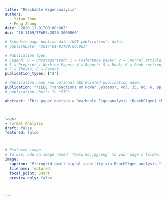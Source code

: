 ```yaml
---
title: "Reachable Eigenanalysis"
authors:
  - Yifan Zhou
  - Peng Zhang
date: "2020-11-01T00:00:00Z"
doi: "10.1109/TPWRS.2020.3009860"

# Schedule page publish date (NOT publication's date).
# publishDate: "2017-01-01T00:00:00Z"

# Publication type.
# Legend: 0 = Uncategorized; 1 = Conference paper; 2 = Journal article;
# 3 = Preprint / Working Paper; 4 = Report; 5 = Book; 6 = Book section;
# 7 = Thesis; 8 = Patent
publication_types: ["2"]

# Publication name and optional abbreviated publication name.
publication: "*IEEE Transactions on Power Systems*, vol. 35, no. 6, pp. 4936-4939"
# publication_short: In *STC*

abstract: "This paper devises a Reachable Eigenanalysis (ReachEigen) theory as a formal method to analyze uncertain eigenvalues in power systems. ReachEigen computes the set of the possible spectra, taking into account the changes of both the system operating points and the characteristic equations caused by uncertainties. The innovation of ReachEigen lies in: 1) a Newton-iteration-based eigensolver which tractably tackles the “random walk” of steady-state operating points and delineates the propagation of uncertainty effects in the system eigenvalues; and 2) a reachability method established on the Netwon's eigensolver, which bounds the set of uncertain eigenvalues through a single calculation and thus is immune to the combinatorial explosion issue under a large number of uncertain factors. Case studies on a networked microgrid verifies the efficiency of ReachEigen and its superiority over existing methods. The efficacy of ReachEigen of providing early warning information for small-signal stability under uncertainties is also illustrated."



tags:
- Formal Analysis
draft: false
featured: false



# Featured image
# To use, add an image named `featured.jpg/png` to your page's folder. 
image:
  caption: "Microgrid small-signal stability via ReachEigen analysis."
  filename: featured
  focal_point: Smart
  preview_only: false



---
```



